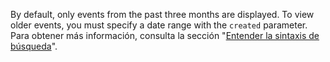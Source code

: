 By default, only events from the past three months are displayed. To view older events, you must specify a date range with the `created` parameter. Para obtener más información, consulta la sección "[Entender la sintaxis de búsqueda](/search-github/getting-started-with-searching-on-github/understanding-the-search-syntax#query-for-dates)".
